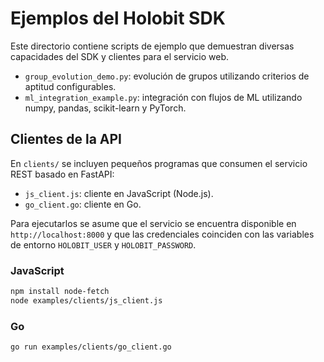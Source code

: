 # Ejemplos del Holobit SDK

Este directorio contiene scripts de ejemplo que demuestran diversas
capacidades del SDK y clientes para el servicio web.

- `group_evolution_demo.py`: evolución de grupos utilizando criterios de
  aptitud configurables.
- `ml_integration_example.py`: integración con flujos de ML utilizando numpy, pandas, scikit-learn y PyTorch.

## Clientes de la API

En `clients/` se incluyen pequeños programas que consumen el servicio
REST basado en FastAPI:

- `js_client.js`: cliente en JavaScript (Node.js).
- `go_client.go`: cliente en Go.

Para ejecutarlos se asume que el servicio se encuentra disponible en
`http://localhost:8000` y que las credenciales coinciden con las
variables de entorno `HOLOBIT_USER` y `HOLOBIT_PASSWORD`.

### JavaScript

```bash
npm install node-fetch
node examples/clients/js_client.js
```

### Go

```bash
go run examples/clients/go_client.go
```
